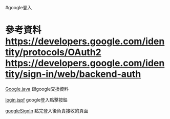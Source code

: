 #google登入

參考資料
https://developers.google.com/identity/protocols/OAuth2
https://developers.google.com/identity/sign-in/web/backend-auth
============================================
[Google.java](https://github.com/escc1122/complex/blob/master/googleLogin/Google.java)
跟google交換資料

[login.jspf](https://github.com/escc1122/complex/blob/master/googleLogin/login.jspf)
google登入點擊按鈕

[googleSignIn](https://github.com/escc1122/complex/blob/master/googleLogin/googleSignIn)
點完登入後負責接收的頁面


